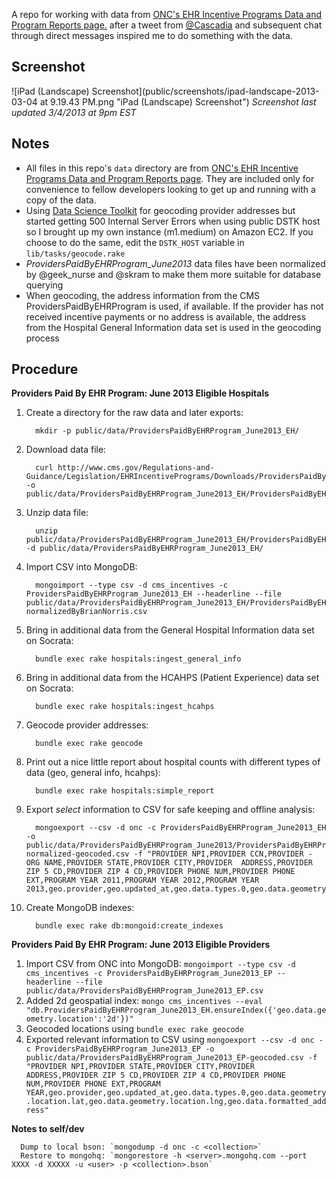 A repo for working with data from [ONC's EHR Incentive Programs Data and Program Reports page.](http://www.cms.gov/Regulations-and-Guidance/Legislation/EHRIncentivePrograms/DataAndReports.html) after a tweet from [@Cascadia](https://twitter.com/cascadia/status/307973508833615873) and subsequent chat through direct messages inspired me to do something with the data.

Screenshot
----------
![iPad (Landscape) Screenshot](public/screenshots/ipad-landscape-2013-03-04 at 9.19.43 PM.png "iPad (Landscape) Screenshot")
*Screenshot last updated 3/4/2013 at 9pm EST*

Notes
-----
* All files in this repo's `data` directory are from [ONC's EHR Incentive Programs Data and Program Reports page](http://www.cms.gov/Regulations-and-Guidance/Legislation/EHRIncentivePrograms/DataAndReports.html). They are included only for convenience to fellow developers looking to get up and running with a copy of the data.
* Using [Data Science Toolkit](http://www.datasciencetoolkit.org/) for geocoding provider addresses but started getting 500 Internal Server Errors when using public DSTK host so I brought up my own instance (m1.medium) on Amazon EC2. If you choose to do the same, edit the `DSTK_HOST` variable in `lib/tasks/geocode.rake`
* *ProvidersPaidByEHRProgram_June2013* data files have been normalized by @geek_nurse and @skram to make them more suitable for database querying
* When geocoding, the address information from the CMS ProvidersPaidByEHRProgram is used, if available. If the provider has not received incentive payments or no address is available, the address from the Hospital General Information data set is used in the geocoding process

Procedure
---------
**Providers Paid By EHR Program: June 2013 Eligible Hospitals**
  1. Create a directory for the raw data and later exports:
  
      ```
        mkdir -p public/data/ProvidersPaidByEHRProgram_June2013_EH/
      ```
  2. Download data file:

      ```
        curl http://www.cms.gov/Regulations-and-Guidance/Legislation/EHRIncentivePrograms/Downloads/ProvidersPaidByEHRProgram_June2013_EH.zip -o public/data/ProvidersPaidByEHRProgram_June2013_EH/ProvidersPaidByEHRProgram_June2013_EH.zip
      ```
  3. Unzip data file:

      ```
        unzip public/data/ProvidersPaidByEHRProgram_June2013_EH/ProvidersPaidByEHRProgram_June2013_EH.zip -d public/data/ProvidersPaidByEHRProgram_June2013_EH/
      ```
  4. Import CSV into MongoDB:

      ```
        mongoimport --type csv -d cms_incentives -c ProvidersPaidByEHRProgram_June2013_EH --headerline --file public/data/ProvidersPaidByEHRProgram_June2013_EH/ProvidersPaidByEHRProgram_June2013_EH-normalizedByBrianNorris.csv
      ```

  5. Bring in additional data from the General Hospital Information data set on Socrata:

      ```
        bundle exec rake hospitals:ingest_general_info
      ```

  6. Bring in additional data from the HCAHPS (Patient Experience) data set on Socrata:

      ```
        bundle exec rake hospitals:ingest_hcahps
      ```

  7. Geocode provider addresses:

      ```
        bundle exec rake geocode
      ```

  8. Print out a nice little report about hospital counts with different types of data (geo, general info, hcahps):

      ```
        bundle exec rake hospitals:simple_report
      ```

  9. Export _select_ information to CSV for safe keeping and offline analysis: 

      ```
        mongoexport --csv -d onc -c ProvidersPaidByEHRProgram_June2013_EH -o public/data/ProvidersPaidByEHRProgram_June2013/ProvidersPaidByEHRProgram_June2013_EH-normalized-geocoded.csv -f "PROVIDER NPI,PROVIDER CCN,PROVIDER - ORG NAME,PROVIDER STATE,PROVIDER CITY,PROVIDER  ADDRESS,PROVIDER ZIP 5 CD,PROVIDER ZIP 4 CD,PROVIDER PHONE NUM,PROVIDER PHONE EXT,PROGRAM YEAR 2011,PROGRAM YEAR 2012,PROGRAM YEAR 2013,geo.provider,geo.updated_at,geo.data.types.0,geo.data.geometry.location.lat,geo.data.geometry.location.lng,general.hospital_type,general.hospital_owner,general.emergency_services,general.country_name"
      ```
      
  10. Create MongoDB indexes:

      ```
        bundle exec rake db:mongoid:create_indexes
      ```



**Providers Paid By EHR Program: June 2013 Eligible Providers**
  1. Import CSV from ONC into MongoDB: `mongoimport --type csv -d cms_incentives -c ProvidersPaidByEHRProgram_June2013_EP --headerline --file public/data/ProvidersPaidByEHRProgram_June2013_EP.csv`
  2. Added 2d geospatial index: `mongo cms_incentives --eval "db.ProvidersPaidByEHRProgram_June2013_EH.ensureIndex({'geo.data.geometry.location':'2d'})"`
  3. Geocoded locations using `bundle exec rake geocode`
  4. Exported relevant information to CSV using `mongoexport --csv -d onc -c ProvidersPaidByEHRProgram_June2013_EP -o public/data/ProvidersPaidByEHRProgram_June2013_EP-geocoded.csv -f "PROVIDER NPI,PROVIDER STATE,PROVIDER CITY,PROVIDER  ADDRESS,PROVIDER ZIP 5 CD,PROVIDER ZIP 4 CD,PROVIDER PHONE NUM,PROVIDER PHONE EXT,PROGRAM YEAR,geo.provider,geo.updated_at,geo.data.types.0,geo.data.geometry.location.lat,geo.data.geometry.location.lng,geo.data.formatted_address"`

**Notes to self/dev**
```
  Dump to local bson: `mongodump -d onc -c <collection>`
  Restore to mongohq: `mongorestore -h <server>.mongohq.com --port XXXX -d XXXXX -u <user> -p <collection>.bson`
```